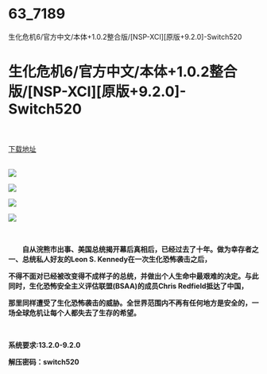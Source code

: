 # 63_7189
生化危机6/官方中文/本体+1.0.2整合版/[NSP-XCI][原版+9.2.0]-Switch520
# 生化危机6/官方中文/本体+1.0.2整合版/[NSP-XCI][原版+9.2.0]-Switch520
 <br/></br>
[下载地址](https://www.switch520.cc/article/7189 "下载地址")
<br/></br>

<p><strong><img src="https://www.switch520.cc/muke_img/upload_art_editor_20201106-1_be2ae1f3982ae4c3d7febdf0351a7ab6.jpg"></strong></p>
<p><strong><img src="https://www.switch520.cc/muke_img/upload_art_editor_20201106-1_2913a6cf03dd63d8b5c530e592c5cfd5.jpg"></strong></p>
<p><strong><img src="https://www.switch520.cc/muke_img/upload_art_editor_20201106-1_e450016b7d246d470fe692c4493078b8.jpg"></strong></p>
<p><strong><img src="https://www.switch520.cc/muke_img/upload_art_editor_20201106-1_e8207bef6c1ae570f29a3c3a1c5b9f1d.jpg"></strong></p>
<p>&nbsp;</p>
<p><strong>　　自从浣熊市出事、美国总统揭开幕后真相后，已经过去了十年。做为幸存者之一、总统私人好友的Leon S. Kennedy在一次生化恐怖袭击之后，</strong></p>
<p><strong>不得不面对已经被改变得不成样子的总统，并做出个人生命中最艰难的决定。与此同时，生化恐怖安全主义评估联盟(BSAA)的成员Chris Redfield抵达了中国，</strong></p>
<p><strong>那里同样遭受了生化恐怖袭击的威胁。全世界范围内不再有任何地方是安全的，一场全球危机让每个人都失去了生存的希望。</strong></p>
<p>&nbsp;</p>
<p><strong>系统要求:13.2.0-9.2.0</strong></p>
<p><strong>解压密码：switch520</strong></p>


<p>&nbsp;</p>
